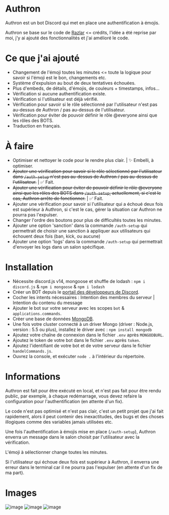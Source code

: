 # Authron
Authron est un bot Discord qui met en place une authentification à émojis.

Authron se base sur le code de [Razlar](https://www.youtube.com/@razlar2080) <= crédits, l'idée a été reprise par moi, j'y ai ajouté des fonctionnalités et j'ai amélioré le code.

# Ce que j'ai ajouté
- Changement de l'émoji toutes les minutes <= toute la logique pour savoir si l'émoji est le bon, changements etc.
- Système d'expulsion au bout de deux tentatives échouées.
- Plus d'embeds, de détails, d'émojis, de couleurs + timestamps, infos...
- Vérification si aucune authentification existe.
- Vérification si l'utilisateur est déjà vérifié.
- Vérification pour savoir si le rôle sélectionné par l'utilisateur n'est pas au-dessus de Authron / pas au-dessus de l'utilisateur.
- Vérification pour éviter de pouvoir définir le rôle @everyone ainsi que les rôles des BOTS.
- Traduction en français.

# À faire
- Optimiser et nettoyer le code pour le rendre plus clair. | ✨ Embelli, à optimiser.
- ~~Ajouter une vérification pour savoir si le rôle sélectionné par l'utilisateur dans `/auth-setup` n'est pas au-dessus de Authron / pas au-dessus de l'utilisateur.~~ | ✅ Fait.
- ~~Ajouter une vérification pour éviter de pouvoir définir le rôle @everyone ainsi que les rôles des BOTS dans `/auth-setup`, actuellement, si c'est le cas, Authron arrête de fonctionner.~~ | ✅ Fait.
- Ajouter une vérification pour savoir si l'utilisateur qui a échoué deux fois est supérieur à Authron, si c'est le cas, gérer la situation car Authron ne pourra pas l'expulser.
- Changer l'ordre des boutons pour plus de difficultés toutes les minutes.
- Ajouter une option 'sanction' dans la commande `/auth-setup` qui permettrait de choisir une sanction à appliquer aux utilisateurs qui échouent deux fois (ban, kick, ou aucune)
- Ajouter une option 'logs' dans la commande `/auth-setup` qui permettrait d'envoyer les logs dans un salon spécifique.


# Installation
- Nécessite discord.js v14, mongoose et shuffle de lodash : `npm i discord.js` & `npm i mongoose` & `npm i lodash`
- Créer un BOT depuis le [portail des développeurs de Discord](https://discord.com/developers/applications).
- Cocher les intents nécessaires : Intention des membres du serveur | Intention du contenu du message
- Ajouter le bot sur votre serveur avec les scopes `bot` & `applications.commands`.
- Créer une base de données [MongoDB](https://www.mongodb.com/fr-fr).
- Une fois votre cluster connecté à un driver Mongo (driver : Node.js, version : 5.5 ou plus), installez le driver avec : `npm install mongodb`
- Ajoutez votre chaîne de connexion dans le fichier `.env` après `MONGODBURL`.
- Ajoutez le token de votre bot dans le fichier `.env` après `token`.
- Ajoutez l'identifiant de votre bot et de votre serveur dans le fichier `handelCommands.js`.
- Ouvrez la console, et exécuter `node .` à l'intérieur du répertoire.

# Informations
Authron est fait pour être exécuté en local, et n'est pas fait pour être rendu public, par exemple, à chaque redémarrage, vous devez refaire la configuration pour l'authentification (en attente d'un fix).

Le code n'est pas optimisé et n'est pas clair, c'est un petit projet que j'ai fait rapidement, alors il peut contenir des inexactitudes, des bugs et des choses illogiques comme des variables jamais utilisées etc.

Une fois l'authentification à émojis mise en place (`/auth-setup`), Authron enverra un message dans le salon choisit par l'utilisateur avec la vérification.

L'émoji à sélectionner change toutes les minutes.

Si l'utilisateur qui échoue deux fois est supérieur à Authron, il enverra une erreur dans le terminal car il ne pourra pas l'expulser (en attente d'un fix de ma part).

# Images

![image](https://github.com/arceusxx/authron/assets/96443442/64348348-856c-45c8-95e3-d0ea9e99862a)
![image](https://github.com/arceusxx/authron/assets/96443442/2590b452-9a0f-4e80-ac33-6877f9f6eeb2)
![image](https://github.com/arceusxx/authron/assets/96443442/935f4507-5186-4a36-ad5d-9ccb61c52ac1)

